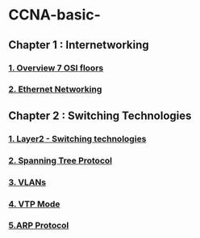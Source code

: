 # CCNA-basic-
## Chapter 1 : Internetworking
### [1. Overview 7 OSI floors](https://github.com/Skyaknt/CCNA-basic-/blob/master/Tong%20quan%20ve%207%20tang%20OSI.md)

### [2. Ethernet Networking](https://github.com/Skyaknt/CCNA-basic-/blob/master/Ethernet%20Networking.md)

## Chapter 2 : Switching Technologies

### [1. Layer2 - Switching technologies](https://github.com/Skyaknt/CCNA-basic-/blob/master/Switching%20Technologies.md)
### [2. Spanning Tree Protocol](https://github.com/Skyaknt/CCNA-basic-/blob/master/Spanning%20Tree%20Protocol.md)
### [3. VLANs](https://github.com/Skyaknt/CCNA-basic-/blob/master/VLANs.md)
### [4. VTP Mode](https://github.com/Skyaknt/CCNA-basic-/blob/master/VTP%20mode.md)
### [5.ARP Protocol](https://github.com/Skyaknt/CCNA-basic-/blob/master/ARP%20Protocol.md)

